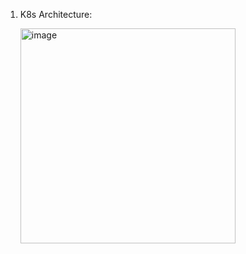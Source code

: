 1. K8s Architecture:
 
    <img width="344" alt="image" src="https://github.com/kashmca/interview/assets/85752690/6a48c49a-e493-4026-bfd6-141a1150b237">

